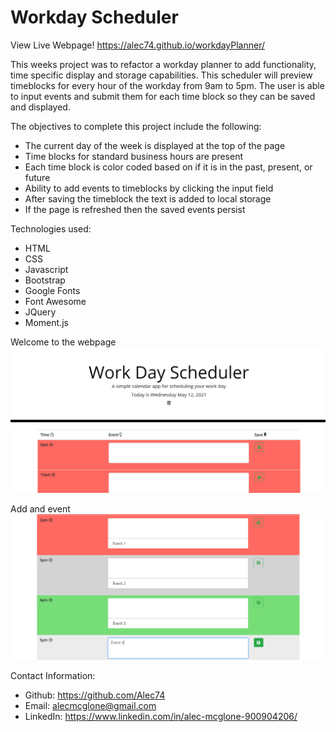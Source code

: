 # Workday Scheduler

View Live Webpage!
https://alec74.github.io/workdayPlanner/

This weeks project was to refactor a workday planner to add functionality, time specific display and storage capabilities. This scheduler will preview timeblocks for every hour of the workday from 9am to 5pm. The user is able to input events and submit them for each time block so they can be saved and displayed.

The objectives to complete this project include the following:
* The current day of the week is displayed at the top of the page
* Time blocks for standard business hours are present
* Each time block is color coded based on if it is in the past, present, or future
* Ability to add events to timeblocks by clicking the input field
* After saving the timeblock the text is added to local storage
* If the page is refreshed then the saved events persist

Technologies used: 
* HTML
* CSS 
* Javascript
* Bootstrap
* Google Fonts
* Font Awesome
* JQuery
* Moment.js

Welcome to the webpage
![image of webpage start](images/demoStart.png)

Add and event
![image of webpage in use](images/demoMiddle.png)

Contact Information:
* Github: https://github.com/Alec74
* Email: alecmcglone@gmail.com
* LinkedIn: https://www.linkedin.com/in/alec-mcglone-900904206/